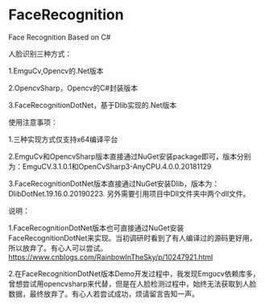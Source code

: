 # FaceRecognition
Face Recognition Based on C#

人脸识别三种方式：

1.EmguCv,Opencv的.Net版本

2.OpencvSharp，Opencv的C#封装版本

3.FaceRecognitionDotNet，基于Dlib实现的.Net版本

使用注意事项：

1.三种实现方式仅支持x64编译平台

2.EmguCv和OpencvSharp版本直接通过NuGet安装package即可，版本分别为：EmguCV.3.1.0.1和OpenCvSharp3-AnyCPU.4.0.0.20181129

3.FaceRecognitionDotNet版本直接通过NuGet安装Dlib，版本为：DlibDotNet.19.16.0.20190223. 另外需要引用项目中Dll文件夹中两个dll文件。

说明：

1.FaceRecognitionDotNet版本也可直接通过NuGet安装FaceRecognitionDotNet来实现。当初调研时看到了有人编译过的源码更好用，所以放弃了。有心人可以尝试。
https://www.cnblogs.com/RainbowInTheSky/p/10247921.html

2.在FaceRecognitionDotNet版本Demo开发过程中，我发现Emgucv依赖库多，曾想尝试用opencvsharp来代替，但是在人脸检测过程中，始终无法获取到人脸数据，最终放弃了。有心人若尝试成功，烦请留言告知一声。
